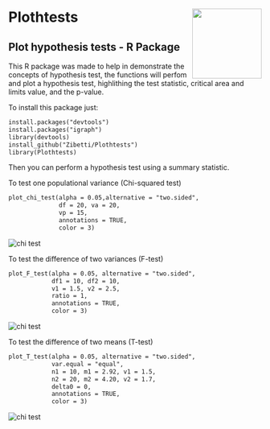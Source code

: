 
# Plothtests <img src='images/logo.png' align="right" height="138.5" /></a>


## Plot hypothesis tests - R Package

This R package was made to help in demonstrate the concepts of hypothesis test, the functions will perfom and plot a hypothesis test, highlithing the test statistic, critical area and limits value, and the p-value.

To install this package just:

```markdown
install.packages("devtools")
install.packages("igraph")
library(devtools)
install_github("Zibetti/Plothtests")
library(Plothtests)
```
Then you can perform a hypothesis test using a summary statistic. 

To test one populational variance (Chi-squared test)

```markdown
plot_chi_test(alpha = 0.05,alternative = "two.sided",
              df = 20, va = 20,
              vp = 15,
              annotations = TRUE,
              color = 3)
```
![chi test](images/rplot_chi_test_01.png)

To test the difference of two variances (F-test)

```markdown
plot_F_test(alpha = 0.05, alternative = "two.sided",
            df1 = 10, df2 = 10,
            v1 = 1.5, v2 = 2.5,
            ratio = 1,
            annotations = TRUE,
            color = 3)
```
![chi test](images/rplot_F_test_01.png)


To test the difference of two means (T-test)

```markdown
plot_T_test(alpha = 0.05, alternative = "two.sided",
            var.equal = "equal",
            n1 = 10, m1 = 2.92, v1 = 1.5,
            n2 = 20, m2 = 4.20, v2 = 1.7,             
            delta0 = 0,
            annotations = TRUE,
            color = 3)
```
![chi test](images/rplot_T_test_01.png)









<!-- Foo
You can use the [editor on GitHub](https://github.com/Zibetti/Plothtests/edit/master/README.md) to maintain and preview the content for your website in Markdown files.

Whenever you commit to this repository, GitHub Pages will run [Jekyll](https://jekyllrb.com/) to rebuild the pages in your site, from the content in your Markdown files.

### Markdown

Markdown is a lightweight and easy-to-use syntax for styling your writing. It includes conventions for

```markdown
Syntax highlighted code block

# Header 1
## Header 2
### Header 3

- Bulleted
- List

1. Numbered
2. List

**Bold** and _Italic_ and `Code` text

[Link](url) and ![Image](src)
```
![images/rplot_F_test_01.png](images/rplot_F_test_01.png)

For more details see [GitHub Flavored Markdown](https://guides.github.com/features/mastering-markdown/).


### Jekyll Themes

Your Pages site will use the layout and styles from the Jekyll theme you have selected in your [repository settings](https://github.com/Zibetti/Plothtests/settings). The name of this theme is saved in the Jekyll `_config.yml` configuration file.

### Support or Contact

Having trouble with Pages? Check out our [documentation](https://help.github.com/categories/github-pages-basics/) or [contact support](https://github.com/contact) and we’ll help you sort it out.

 -->
